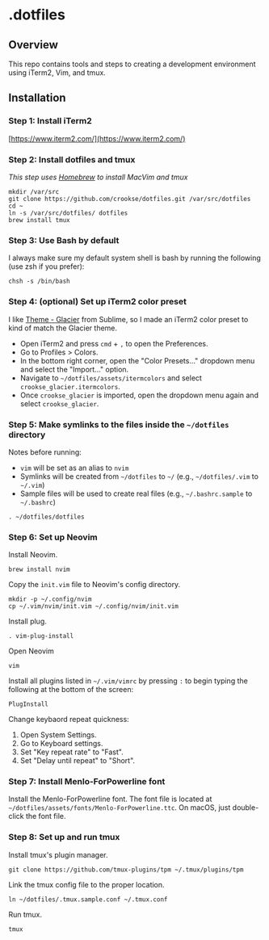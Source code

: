 # .dotfiles

## Overview

This repo contains tools and steps to creating a development environment using iTerm2, Vim, and tmux.

## Installation

### Step 1: Install iTerm2

[https://www.iterm2.com/](https://www.iterm2.com/)

### Step 2: Install dotfiles and tmux

_This step uses [Homebrew](https://brew.sh/) to install MacVim and tmux_

```
mkdir /var/src
git clone https://github.com/crookse/dotfiles.git /var/src/dotfiles
cd ~
ln -s /var/src/dotfiles/ dotfiles
brew install tmux
```

### Step 3: Use Bash by default

I always make sure my default system shell is bash by running the following (use zsh if you prefer):

```
chsh -s /bin/bash
```

### Step 4: (optional) Set up iTerm2 color preset

I like [Theme - Glacier](https://packagecontrol.io/packages/Theme%20-%20Glacier) from Sublime, so I made an iTerm2 color preset to kind of match the Glacier theme.

* Open iTerm2 and press `cmd` + `,` to open the Preferences.
* Go to Profiles > Colors.
* In the bottom right corner, open the "Color Presets..." dropdown menu and select the "Import..." option.
* Navigate to `~/dotfiles/assets/itermcolors` and select `crookse_glacier.itermcolors`.
* Once `crookse_glacier` is imported, open the dropdown menu again and select `crookse_glacier`.

### Step 5: Make symlinks to the files inside the `~/dotfiles` directory

Notes before running:

- `vim` will be set as an alias to `nvim`
- Symlinks will be created from `~/dotfiles` to `~/` (e.g., `~/dotfiles/.vim` to `~/.vim`)
- Sample files will be used to create real files (e.g., `~/.bashrc.sample` to `~/.bashrc`)

```
. ~/dotfiles/dotfiles
```

### Step 6: Set up Neovim

Install Neovim.

```
brew install nvim
```

Copy the `init.vim` file to Neovim's config directory.

```
mkdir -p ~/.config/nvim
cp ~/.vim/nvim/init.vim ~/.config/nvim/init.vim
```

Install plug.

```
. vim-plug-install
```

Open Neovim

```
vim
```

Install all plugins listed in `~/.vim/vimrc` by pressing `:` to begin typing the following at the bottom of the screen:

```
PlugInstall
```

Change keybaord repeat quickness:

1. Open System Settings.
1. Go to Keyboard settings.
1. Set "Key repeat rate" to "Fast".
1. Set "Delay until repeat" to "Short".

### Step 7: Install Menlo-ForPowerline font

Install the Menlo-ForPowerline font. The font file is located at `~/dotfiles/assets/fonts/Menlo-ForPowerline.ttc`. On macOS, just double-click the font file.

### Step 8: Set up and run tmux

Install tmux's plugin manager.

```
git clone https://github.com/tmux-plugins/tpm ~/.tmux/plugins/tpm
```

Link the tmux config file to the proper location.

```
ln ~/dotfiles/.tmux.sample.conf ~/.tmux.conf
```

Run tmux.

```
tmux
```
